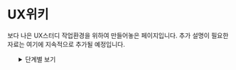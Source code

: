 # UX위키

보다 나은 UX스터디 작업환경을 위하여 만들어놓은 페이지입니다. 추가 설명이 필요한 자료는 여기에 지속적으로 추가될 예정입니다.




<details style="margin-left:5%">
    <summary>
        단계별 보기
    </summary>
    <details style="margin-left:5%">
        <summary>
            기획 단계
        </summary>
    </details>
    <details style="margin-left:5%">
        <summary>
            발견 단계 - Discover
        </summary>
    </details>
    <details style="margin-left:5%">
        <summary>
            정의 단계 - Define
        </summary>
    </details>
    <details style="margin-left:5%">
        <summary>
            개발 단계 - Develop
        </summary>
    </details>
    <details style="margin-left:5%">
        <summary>
            전달 단계 - Deliver
        </summary>
    </details>
</details>
